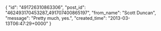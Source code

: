  {
   "id": "491726310863306",
   "post_id": "462493170453287_491707400865197",
   "from_name": "Scott Duncan",
   "message": "Pretty much, yes.",
   "created_time": "2013-03-13T06:47:29+0000"
 }
